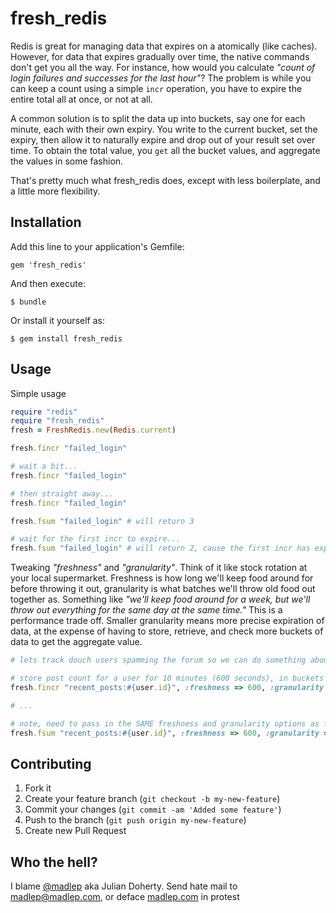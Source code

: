 # fresh\_redis

Redis is great for managing data that expires on a atomically (like caches). However, for data that expires gradually over time, the native commands don't get you all the way. For instance, how would you calculate _"count of login failures and successes for the last hour"_? The problem is while you can keep a count using a simple `incr` operation, you have to expire the entire total all at once, or not at all.

A common solution is to split the data up into buckets, say one for each minute, each with their own expiry. You write to the current bucket, set the expiry, then allow it to naturally expire and drop out of your result set over time. To obtain the total value, you `get` all the bucket values, and aggregate the values in some fashion.

That's pretty much what fresh\_redis does, except with less boilerplate, and a little more flexibility.

## Installation

Add this line to your application's Gemfile:

    gem 'fresh_redis'

And then execute:

    $ bundle

Or install it yourself as:

    $ gem install fresh_redis

## Usage

Simple usage

```ruby
require "redis"
require "fresh_redis"
fresh = FreshRedis.new(Redis.current)

fresh.fincr "failed_login"

# wait a bit...
fresh.fincr "failed_login"

# then straight away...
fresh.fincr "failed_login"

fresh.fsum "failed_login" # will return 3

# wait for the first incr to expire...
fresh.fsum "failed_login" # will return 2, cause the first incr has expired by now
```

Tweaking _"freshness"_ and _"granularity"_. Think of it like stock rotation at your local supermarket. Freshness is how long we'll keep food around for before throwing it out, granularity is what batches we'll throw old food out together as. Something like _"we'll keep food around for a week, but we'll throw out everything for the same day at the same time."_ This is a performance trade off. Smaller granularity means more precise expiration of data, at the expense of having to store, retrieve, and check more buckets of data to get the aggregate value.

```ruby
# lets track douch users spamming the forum so we can do something about it...

# store post count for a user for 10 minutes (600 seconds), in buckets of time duration 30 seconds
fresh.fincr "recent_posts:#{user.id}", :freshness => 600, :granularity => 30

# ...

# note, need to pass in the SAME freshness and granularity options as fincr, so it can correclty lookup the correct keys
fresh.fsum "recent_posts:#{user.id}", :freshness => 600, :granularity => 30
```

## Contributing

1. Fork it
2. Create your feature branch (`git checkout -b my-new-feature`)
3. Commit your changes (`git commit -am 'Added some feature'`)
4. Push to the branch (`git push origin my-new-feature`)
5. Create new Pull Request

## Who the hell?
I blame [@madlep](http://twitter.com/madlep) aka Julian Doherty. Send hate mail to [madlep@madlep.com](mailto:madlep@madlep.com), or deface [madlep.com](http://madlep.com) in protest
